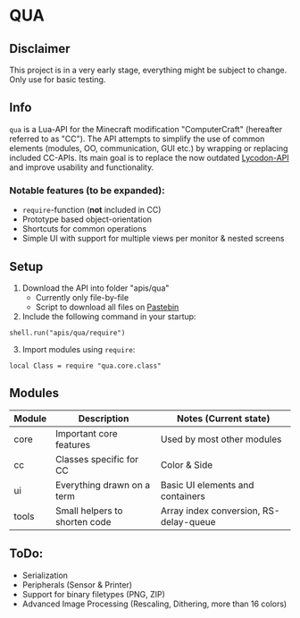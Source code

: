 # QUA

## Disclaimer
This project is in a very early stage, everything might be subject to change. Only use for basic testing.


## Info
`qua` is a Lua-API for the Minecraft modification "ComputerCraft" (hereafter referred to as "CC").
The API attempts to simplify the use of common elements (modules, OO, communication, GUI etc.) by wrapping or replacing included CC-APIs.
Its main goal is to replace the now outdated [Lycodon-API][1] and improve usability and functionality.

### Notable features (to be expanded):
- `require`-function (**not** included in CC)
- Prototype based object-orientation
- Shortcuts for common operations
- Simple UI with support for multiple views per monitor & nested screens


## Setup
1. Download the API into folder "apis/qua"
	- Currently only file-by-file
	- Script to download all files on [Pastebin][2]
2. Include the following command in your startup:
```
shell.run("apis/qua/require")
```
3. Import modules using `require`:
```
local Class = require "qua.core.class"
```


## Modules
|Module	|Description					|Notes (Current state)						|
|---	|---							|---										|
|core	|Important core features		|Used by most other modules					|
|cc		|Classes specific for CC		|Color & Side								|
|ui		|Everything drawn on a term		|Basic UI elements and containers			|
|tools	|Small helpers to shorten code	|Array index conversion, RS-delay-queue		|


## ToDo:
- Serialization
- Peripherals (Sensor & Printer)
- Support for binary filetypes (PNG, ZIP)
- Advanced Image Processing (Rescaling, Dithering, more than 16 colors)


[1]: http://lycodon.com/forum/thread/998-lycodon-computercraft-api/
[2]: https://pastebin.com/7CHhZA8w